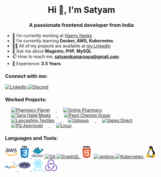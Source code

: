 <h1 align="center">Hi 👋, I'm Satyam</h1>
<h3 align="center">A passionate frontend developer from India</h3>

<ul>
    <li>🔭 I’m currently working at <a href="https://www.haartyhanks.com/">Haarty Hanks</a></li>
    <li>🌱 I’m currently learning <strong>Docker, AWS, Kubernetes</strong></li>
    <li>👨‍💻 All of my projects are available at <a href="https://www.linkedin.com/in/satyam224152/">my LinkedIn</a></li>
    <li>💬 Ask me about <strong>Magento, PHP, MySQL</strong></li>
    <li>📫 How to reach me: <strong><a href="mailto:satyamkumarsaya@gmail.com">satyamkumarsaya@gmail.com</a></strong></li>
    <li>📄 Experience: <strong>3.5 Years</strong></li>
</ul>

<h3 align="left">Connect with me:</h3>
<p align="left">
    <a href="https://linkedin.com/in/satyam224152" target="_blank">
        <img src="https://raw.githubusercontent.com/rahuldkjain/github-profile-readme-generator/master/src/images/icons/Social/linked-in-alt.svg" alt="LinkedIn" height="30" width="40" />
    </a>
    <a href="https://discord.gg/satyam224152" target="_blank">
        <img src="https://raw.githubusercontent.com/rahuldkjain/github-profile-readme-generator/master/src/images/icons/Social/discord.svg" alt="Discord" height="30" width="40" />
    </a>
</p>

<h3 align="left">Worked Projects:</h3>
<p align="left">
    <a href="https://www.pharmacyplanet.com/" target="_blank" rel="noreferrer">
        <img src="https://www.pharmacyplanet.com/static/version1756185410/frontend/Custom/luma_child/en_GB/images/phramacy_planet.svg" alt="Pharmacy Planet" width="140" height="40" style="padding:0 20px;" />
    </a>
    <a href="https://www.online4pharmacy.com" target="_blank" rel="noreferrer">
        <img src="https://www.online4pharmacy.com/media/logo/stores/1/logo.png" alt="Online Pharmacy" width="140" height="40" style="padding:0 20px;" />
    </a>
    <a href="https://www.tariqhalalmeats.com" target="_blank" rel="noreferrer">
        <img src="https://www.tariqhalalmeats.com/pub/static/version1753170879/frontend/RMY/TariqTheme/en_US/images/TH_logo.svg" alt="Tariq Halal Meats" width="140" height="40" style="padding:0 20px;" />
    </a>
    <a href="https://www.pearlchemistgroup.co.uk/" target="_blank" rel="noreferrer">
        <img src="https://www.pearlchemistgroup.co.uk/static/version1755187777/frontend/Custom/luma_child/en_GB/images/pcg-logo.svg" alt="Pearl Chemist Group" width="140" height="40" style="padding:0 20px;" />
    </a>
    <a href="https://www.lancashiretextiles.co.uk" target="_blank" rel="noreferrer">
        <img src="https://www.lancashiretextiles.co.uk/cdn/shop/files/Lancashire_Textiles_Final_Logo-01_3.png?v=1726491667&width=440" alt="Lancashire Textiles" width="140" height="40" style="padding:0 20px;" />
    </a>
    <a href="https://odopup.in" target="_blank" rel="noreferrer">
        <img src="https://odopup.in/images/logo.png" alt="Odopup" width="140" height="40" style="padding:0 20px;" />
    </a>
    <a href="https://www.vapesdirect.co.uk" target="_blank" rel="noreferrer">
        <img src="https://www.vapesdirect.co.uk/cdn/shop/files/vapesdirectlogo_2048x478.png?v=1613157492" alt="Vapes Direct" width="140" height="40" style="padding:0 20px;" />
    </a>
    <a href="https://pqapproved.com" target="_blank" rel="noreferrer">
        <img src="https://pqapproved.com/static/version1716275310/frontend/Pqa/Theme/en_US/images/pq-logo.png" alt="PQ Approved" width="140" height="40" style="padding:0 20px;" />
    </a>
    <a href="https://www.linux.org/" target="_blank" rel="noreferrer">
        <img src="https://points4purpose.com.au/images/1725346253_logo.png" alt="Linux" width="140" height="40" style="padding:0 20px;" />
    </a>
</p>

<h3 align="left">Languages and Tools:</h3>
<p align="left">
    <a href="https://aws.amazon.com" target="_blank" rel="noreferrer">
        <img src="https://raw.githubusercontent.com/devicons/devicon/master/icons/amazonwebservices/amazonwebservices-original-wordmark.svg" alt="AWS" width="40" height="40" />
    </a>
    <a href="https://www.w3schools.com/css/" target="_blank" rel="noreferrer">
        <img src="https://raw.githubusercontent.com/devicons/devicon/master/icons/css3/css3-original-wordmark.svg" alt="CSS3" width="40" height="40" />
    </a>
    <a href="https://www.docker.com/" target="_blank" rel="noreferrer">
        <img src="https://raw.githubusercontent.com/devicons/devicon/master/icons/docker/docker-original-wordmark.svg" alt="Docker" width="40" height="40" />
    </a>
    <a href="https://git-scm.com/" target="_blank" rel="noreferrer">
        <img src="https://www.vectorlogo.zone/logos/git-scm/git-scm-icon.svg" alt="Git" width="40" height="40" />
    </a>
    <a href="https://graphql.org" target="_blank" rel="noreferrer">
        <img src="https://www.vectorlogo.zone/logos/graphql/graphql-icon.svg" alt="GraphQL" width="40" height="40" />
    </a>
    <a href="https://www.w3.org/html/" target="_blank" rel="noreferrer">
        <img src="https://raw.githubusercontent.com/devicons/devicon/master/icons/html5/html5-original-wordmark.svg" alt="HTML5" width="40" height="40" />
    </a>
    <a href="https://www.jenkins.io" target="_blank" rel="noreferrer">
        <img src="https://www.vectorlogo.zone/logos/jenkins/jenkins-icon.svg" alt="Jenkins" width="40" height="40" />
    </a>
    <a href="https://kubernetes.io" target="_blank" rel="noreferrer">
        <img src="https://www.vectorlogo.zone/logos/kubernetes/kubernetes-icon.svg" alt="Kubernetes" width="40" height="40" />
    </a>
    <a href="https://www.linux.org/" target="_blank" rel="noreferrer">
        <img src="https://raw.githubusercontent.com/devicons/devicon/master/icons/linux/linux-original.svg" alt="Linux" width="40" height="40" />
    </a>
    <a href="https://www.mysql.com/" target="_blank" rel="noreferrer">
        <img src="https://raw.githubusercontent.com/devicons/devicon/master/icons/mysql/mysql-original-wordmark.svg" alt="MySQL" width="40" height="40" />
    </a>
    <a href="https://www.php.net" target="_blank" rel="noreferrer">
        <img src="https://raw.githubusercontent.com/devicons/devicon/master/icons/php/php-original.svg" alt="PHP" width="40" height="40" />
    </a>
    <a href="https://reactjs.org/" target="_blank" rel="noreferrer">
        <img src="https://raw.githubusercontent.com/devicons/devicon/master/icons/react/react-original-wordmark.svg" alt="React" width="40" height="40" />
    </a>
    <a href="https://redux.js.org" target="_blank" rel="noreferrer">
        <img src="https://raw.githubusercontent.com/devicons/devicon/master/icons/redux/redux-original.svg" alt="Redux" width="40" height="40" />
    </a>
</p>
